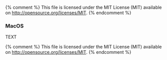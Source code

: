 {% comment %}
This file is licensed under the MIT License (MIT) available on
http://opensource.org/licenses/MIT.
{% endcomment %}

### MacOS

TEXT

{% comment %}
This file is licensed under the MIT License (MIT) available on
http://opensource.org/licenses/MIT.
{% endcomment %}
